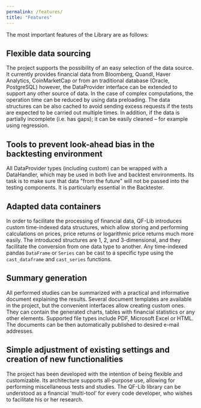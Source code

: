 ```yaml
---
permalink: /features/
title: "Features"
---
```


The most important features of the Library are as follows:

## Flexible data sourcing
The project supports the possibility of an easy selection of the data source. It currently provides financial data from Bloomberg, Quandl, Haver Analytics, CoinMarketCap or from an traditional database (Oracle, PostgreSQL) however, the DataProvider interface can be extended to support any other source of data. In the case of complex computations, the operation time can be reduced by using data preloading. The data structures can be also cached to avoid sending excess requests if the tests are expected to be carried out multiple times. In addition, if the data is partially incomplete (i.e. has gaps); it can be easily cleaned – for example using regression.

## Tools to prevent look-ahead bias in the backtesting environment
All DataProvider types (including custom) can be wrapped with a DataHandler, which may be used in both live and backtest environments. Its task is to make sure that data "from the future" will not be passed into the testing components. It is particularly essential in the Backtester.

##	Adapted data containers
In order to facilitate the processing of financial data, QF-Lib introduces custom time-indexed data structures, which allow storing and performing calculations on prices, price returns or logarithmic price returns much more easily. The introduced structures are 1, 2, and 3-dimensional, and they facilitate the conversion from one data type to another. Any time-indexed pandas `DataFrame` or `Series` can be cast to a specific type using the `cast_dataframe` and `cast_series` functions.

## Summary generation
All performed studies can be summarized with a practical and informative document explaining the results. Several document templates are available in the project, but the convenient interfaces allow creating custom ones. They can contain the generated charts, tables with financial statistics or any other elements. Supported file types include PDF, Microsoft Excel or HTML. The documents can be then automatically published to desired e-mail addresses.

## Simple adjustment of existing settings and creation of new functionalities
The project has been developed with the intention of being flexible and customizable. Its architecture supports all-purpose use, allowing for performing miscellaneous tests and studies. The QF-Lib library can be understood as a financial ‘multi-tool’ for every code developer, who wishes to facilitate his or her research.
